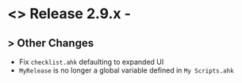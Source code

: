 # <> Release 2.9.x - 

## > Other Changes
- Fix `checklist.ahk` defaulting to expanded UI
- `MyRelease` is no longer a global variable defined in `My Scripts.ahk`